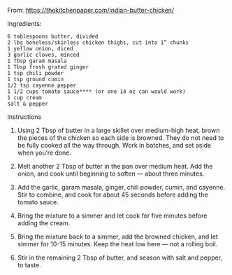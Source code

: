 From: https://thekitchenpaper.com/indian-butter-chicken/

Ingredients:

    6 tablespoons butter, divided
    2 lbs boneless/skinless chicken thighs, cut into 1” chunks
    1 yellow onion, diced
    3 garlic cloves, minced
    1 Tbsp garam masala
    1 Tbsp fresh grated ginger
    1 tsp chili powder
    1 tsp ground cumin
    1/2 tsp cayenne pepper
    1 1/2 cups tomato sauce**** (or one 14 oz can would work)
    1 cup cream
    salt & pepper
    
    
Instructions

1. Using 2 Tbsp of butter in a large skillet over medium-high heat, brown the pieces of the chicken so each side is browned. 
    They do not need to be fully cooked all the way through. Work in batches, and set aside when you’re done.
    
2. Melt another 2 Tbsp of butter in the pan over medium heat. Add the onion, and cook until beginning to soften — about three minutes. 
    
3. Add the garlic, garam masala, ginger, chili powder, cumin, and cayenne. Stir to combine, and cook for about 45 seconds before adding the tomato sauce.
    
4. Bring the mixture to a simmer and let cook for five minutes before adding the cream. 
    
5. Bring the mixture back to a simmer, add the browned chicken, and let simmer for 10-15 minutes. Keep the heat low here — not a rolling boil.
    
6. Stir in the remaining 2 Tbsp of butter, and season with salt and pepper, to taste.



